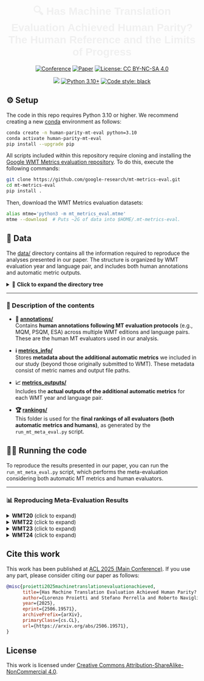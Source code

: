 <div align="center">

<h1 style="font-family: 'Arial', sans-serif; font-size: 28px; font-weight: bold; color: #f0f0f0;">
    🔍 Has Machine Translation Evaluation Achieved Human Parity?<br>
    The Human Reference and the Limits of Progress
</h1>

[![Conference](https://img.shields.io/badge/ACL-2025-4b44ce
)](https://2025.aclweb.org/)
[![Paper](http://img.shields.io/badge/paper-ACL--anthology-B31B1B.svg)](https://aclanthology.org/2025.acl-short.63/)
[![License: CC BY-NC-SA 4.0](https://img.shields.io/badge/License-CC%20BY--NC--SA%204.0-lightgrey.svg)](https://creativecommons.org/licenses/by-nc-sa/4.0/)

[![](https://shields.io/badge/-MT%20Metrics%20Eval-green?style=flat&logo=github&labelColor=gray)](https://github.com/google-research/mt-metrics-eval)
[![Python 3.10+](https://img.shields.io/badge/python-3.10+-blue.svg)](https://www.python.org/downloads/release/python-310/)
[![Code style: black](https://img.shields.io/badge/code%20style-black-000000)](https://github.com/psf/black)

</div>

## ⚙️ Setup

The code in this repo requires Python 3.10 or higher. We recommend creating a new [conda](https://conda.io/projects/conda/en/latest/user-guide/getting-started.html) environment as follows:

```bash
conda create -n human-parity-mt-eval python=3.10
conda activate human-parity-mt-eval
pip install --upgrade pip
```

All scripts included within this repository require cloning and installing the [Google WMT Metrics evaluation repository](https://github.com/google-research/mt-metrics-eval). To do this, execute the following commands:

```bash
git clone https://github.com/google-research/mt-metrics-eval.git
cd mt-metrics-eval
pip install .
```

Then, download the WMT Metrics evaluation datasets:

```bash
alias mtme='python3 -m mt_metrics_eval.mtme'
mtme --download  # Puts ~2G of data into $HOME/.mt-metrics-eval.
```

## 📁 Data

The [data/](data/) directory contains all the information required to reproduce the analyses presented in our paper. The structure is organized by WMT evaluation year and language pair, and includes both human annotations and automatic metric outputs.

<details> <summary>📂 <strong>Click to expand the directory tree</strong></summary> <br>

```text
data
├── annotations
│   ├── wmt20
│   │   ├── en-de
│   │   │   ├── mqm-col1.pickle
│   │   │   ├── mqm-col2.pickle
│   │   │   ├── mqm-col3.pickle
│   │   │   ├── psqm-col1.pickle
│   │   │   ├── psqm-col2.pickle
│   │   │   └── psqm-col3.pickle
│   │   └── zh-en
│   │       ├── mqm-col1.pickle
│   │       ├── mqm-col2.pickle
│   │       ├── mqm-col3.pickle
│   │       ├── psqm-col1.pickle
│   │       ├── psqm-col2.pickle
│   │       └── psqm-col3.pickle
│   ├── wmt22
│   │   ├── en-de
│   │   │   ├── en-de.ESA-1.seg.score
│   │   │   ├── en-de.ESA-2.seg.score
│   │   │   ├── en-de.MQM-1.seg.score
│   │   │   ├── mqm-col1.pickle
│   │   │   ├── mqm-col2.pickle
│   │   │   └── mqm-col3.pickle
│   │   └── en-zh
│   │       ├── mqm-col1.pickle
│   │       ├── mqm-col2.pickle
│   │       └── mqm-col3.pickle
│   └── wmt23
│       ├── en-de
│       │   ├── mqm-col1_more_data.pickle
│       │   ├── mqm-col1.pickle
│       │   ├── mqm-col2_more_data.pickle
│       │   ├── mqm-col2.pickle
│       │   ├── mqm-col3_more_data.pickle
│       │   └── mqm-col3.pickle
│       └── zh-en
│           ├── mqm-col1.pickle
│           ├── mqm-col2.pickle
│           └── mqm-col3.pickle
├── metrics_info
│   ├── wmt20
│   │   └── out_paths.tsv
│   ├── wmt22
│   │   └── out_paths.tsv
│   └── wmt23
│       └── out_paths.tsv
├── metrics_outputs
│   ├── wmt20
│   │   ├── en-de
│   │   │   └── BLEURT-20
│   │   └── zh-en
│   │       └── BLEURT-20
│   ├── wmt22
│   │   ├── en-de
│   │   │   ├── CometKiwi-XL
│   │   │   ├── CometKiwi-XXL
│   │   │   ├── MetricX-23-QE-XXL
│   │   │   └── MetricX-23-XXL
│   │   └── en-zh
│   │       ├── CometKiwi-XL
│   │       ├── CometKiwi-XXL
│   │       ├── MetricX-23-QE-XXL
│   │       └── MetricX-23-XXL
│   └── wmt23
│       ├── en-de
│       │   ├── MetricX-23-QE-XXL
│       │   └── MetricX-23-XXL
│       └── zh-en
│           ├── MetricX-23-QE-XXL
│           └── MetricX-23-XXL
└── rankings
    ├── wmt20
    │   ├── en-de
    │   └── zh-en
    ├── wmt22
    │   ├── en-de
    │   └── en-zh
    ├── wmt23
    │   ├── en-de
    │   └── zh-en
    └── wmt24
        └── en-es
```

</details>

---

### 🧾 Description of the contents

- **📄 [annotations/](data/annotations)**  
  Contains **human annotations following MT evaluation protocols** (e.g., MQM, PSQM, ESA) across multiple WMT editions and language pairs. These are the human MT evaluators used in our analysis.

- **ℹ️ [metrics_info/](data/metrics_info)**  
  Stores **metadata about the additional automatic metrics** we included in our study (beyond those originally submitted to WMT). These metadata consist of metric names and output file paths.

- **📈 [metrics_outputs/](data/metrics_outputs)**  
  Includes the **actual outputs of the additional automatic metrics** for each WMT year and language pair.

- **🏆 [rankings/](data/rankings)**  
  This folder is used for the **final rankings of all evaluators (both automatic metrics and humans)**, as generated by the `run_mt_meta_eval.py` script.

## 🏃‍♂️ Running the code

To reproduce the results presented in our paper, you can run the `run_mt_meta_eval.py` script, which performs the meta-evaluation considering both automatic MT metrics and human evaluators.

---

### 📊 Reproducing Meta-Evaluation Results

<details>
<summary><strong>WMT20</strong> (click to expand)</summary>


<br>

#### 🌍 Language Pair: `en-de`

```bash
python scripts/run_mt_meta_eval.py \
    --wmt-year wmt20 \
    --lp en-de \
    --new-human-annotations-dir data/annotations/wmt20 \
    --gold-name --mqm-col1 \
    --new-metrics-path data/metrics_info/wmt20/out_paths.tsv > data/rankings/wmt20/en-de/ranking.txt
```

#### 🌍 Language Pair: `zh-en`

```bash
python scripts/run_mt_meta_eval.py \
    --wmt-year wmt20 \
    --lp zh-en \
    --new-human-annotations-dir data/annotations/wmt20 \
    --gold-name --mqm-col1 \
    --new-metrics-path data/metrics_info/wmt20/out_paths.tsv > data/rankings/wmt20/zh-en/ranking.txt
```

</details>

<details>
<summary><strong>WMT22</strong> (click to expand)</summary>


<br>

#### 🌍 Language Pair: `en-de`

```bash
python scripts/run_mt_meta_eval.py \
    --wmt-year wmt22 \
    --lp en-de \
    --new-human-annotations-dir data/annotations/wmt22 \
    --gold-name --mqm-col1 \
    --new-metrics-path data/metrics_info/wmt22/out_paths.tsv > data/rankings/wmt22/en-de/ranking.txt
```

#### 🌍 Language Pair: `en-zh`

```bash
python scripts/run_mt_meta_eval.py \
    --wmt-year wmt22 \
    --lp en-zh \
    --new-human-annotations-dir data/annotations/wmt22 \
    --gold-name --mqm-col1 \
    --new-metrics-path data/metrics_info/wmt22/out_paths.tsv > data/rankings/wmt22/en-zh/ranking.txt
```

</details>

<details>
<summary><strong>WMT23</strong> (click to expand)</summary>


<br>

#### 🌍 Language Pair: `en-de`

```bash
python scripts/run_mt_meta_eval.py \
    --wmt-year wmt23 \
    --lp en-de \
    --new-human-annotations-dir data/annotations/wmt23 \
    --gold-name --mqm-col1 \
    --new-metrics-path data/metrics_info/wmt23/out_paths.tsv > data/rankings/wmt23/en-de/ranking.txt
```

#### 🌍 Language Pair: `zh-en`

```bash
python scripts/run_mt_meta_eval.py \
    --wmt-year wmt23 \
    --lp zh-en \
    --new-human-annotations-dir data/annotations/wmt23 \
    --gold-name --mqm-col1 \
    --new-metrics-path data/metrics_info/wmt23/out_paths.tsv > data/rankings/wmt23/zh-en/ranking.txt
```

</details>

<details>
<summary><strong>WMT24</strong> (click to expand)</summary>


<br>

#### 🌍 Language Pair: `en-es`

```bash
python scripts/run_mt_meta_eval.py \
    --wmt-year wmt24 \
    --lp en-es \
    --gold-name --mqm > data/rankings/wmt24/en-es/ranking.txt
```

</details>

## Cite this work
This work has been published at [ACL 2025 (Main Conference)](https://2025.aclweb.org/program/main_papers/). If you use any part, please consider citing our paper as follows:

```bibtex
@misc{proietti2025machinetranslationevaluationachieved,
      title={Has Machine Translation Evaluation Achieved Human Parity? The Human Reference and the Limits of Progress}, 
      author={Lorenzo Proietti and Stefano Perrella and Roberto Navigli},
      year={2025},
      eprint={2506.19571},
      archivePrefix={arXiv},
      primaryClass={cs.CL},
      url={https://arxiv.org/abs/2506.19571}, 
}
```

## License
This work is licensed under [Creative Commons Attribution-ShareAlike-NonCommercial 4.0](https://creativecommons.org/licenses/by-nc-sa/4.0/).
